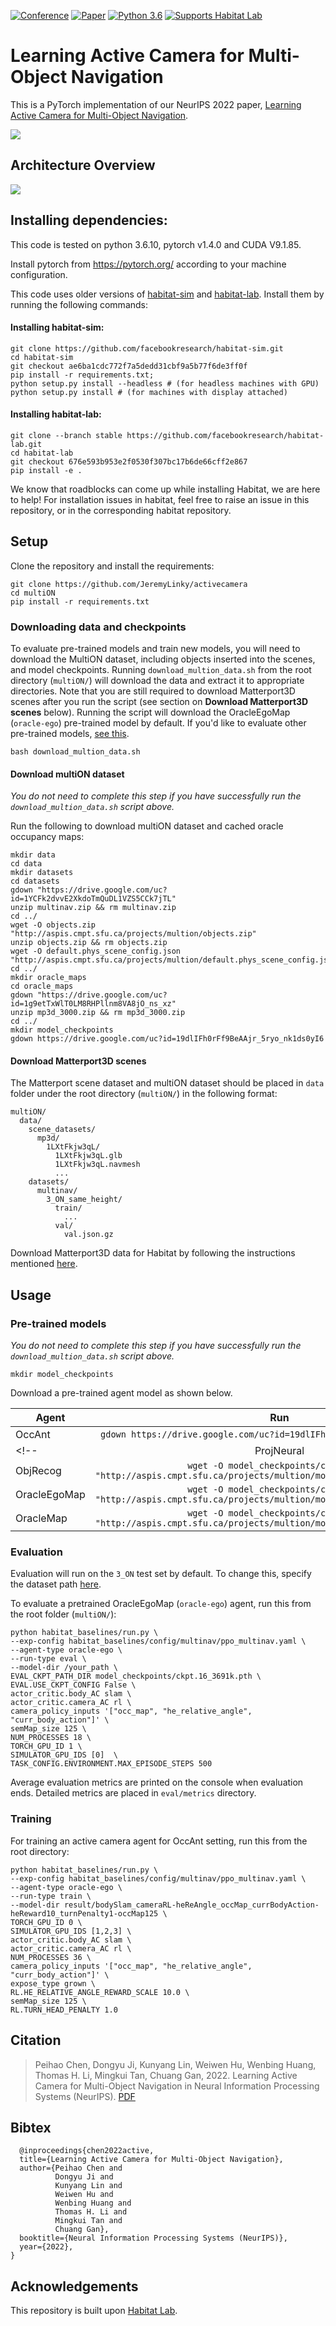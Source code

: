 

[![Conference](https://img.shields.io/badge/neurips-2022-blue)](https://nips.cc/)
[![Paper](https://img.shields.io/badge/arxiv-2210.07505-B31B1B)](https://arxiv.org/abs/2210.07505)
[![Python 3.6](https://img.shields.io/badge/python-3.6-blue.svg)](https://www.python.org/downloads/release/python-360/)
[![Supports Habitat Lab](https://img.shields.io/static/v1?label=supports&message=Habitat%20Lab&color=informational&link=https://github.com/facebookresearch/habitat-lab)](https://github.com/facebookresearch/habitat-lab)

# Learning Active Camera for Multi-Object Navigation
 

This is a PyTorch implementation of our NeurIPS 2022 paper, [Learning Active Camera for Multi-Object Navigation](https://arxiv.org/abs/2210.07505).

<!-- Project Webpage: https://shivanshpatel35.github.io/multi-ON/ -->

![](docs/activate_camera.gif)

## Architecture Overview
![](docs/overview.png)


## Installing dependencies:

This code is tested on python 3.6.10, pytorch v1.4.0 and CUDA V9.1.85.

Install pytorch from https://pytorch.org/ according to your machine configuration.

This code uses older versions of [habitat-sim](https://github.com/facebookresearch/habitat-sim) and [habitat-lab](https://github.com/facebookresearch/habitat-lab). Install them by running the following commands:

#### Installing habitat-sim:

```
git clone https://github.com/facebookresearch/habitat-sim.git
cd habitat-sim 
git checkout ae6ba1cdc772f7a5dedd31cbf9a5b77f6de3ff0f
pip install -r requirements.txt; 
python setup.py install --headless # (for headless machines with GPU)
python setup.py install # (for machines with display attached)
```

#### Installing habitat-lab:
```
git clone --branch stable https://github.com/facebookresearch/habitat-lab.git
cd habitat-lab
git checkout 676e593b953e2f0530f307bc17b6de66cff2e867
pip install -e .
```

We know that roadblocks can come up while installing Habitat, we are here to help! For installation issues in habitat, feel free to raise an issue in this repository, or in the corresponding habitat repository.



## Setup
Clone the repository and install the requirements:

```
git clone https://github.com/JeremyLinky/activecamera
cd multiON
pip install -r requirements.txt
```

### Downloading data and checkpoints

To evaluate pre-trained models and train new models, you will need to download the MultiON dataset, including objects inserted into the scenes, and model checkpoints. Running `download_multion_data.sh` from the root directory (`multiON/`) will download the data and extract it to appropriate directories. Note that you are still required to download Matterport3D scenes after you run the script (see section on **Download Matterport3D scenes** below). Running the script will download the OracleEgoMap (`oracle-ego`) pre-trained model by default. If you'd like to evaluate other pre-trained models, [see this](docs/downloading_pretrained_models.md).

```
bash download_multion_data.sh
```

#### Download multiON dataset

*You do not need to complete this step if you have successfully run the `download_multion_data.sh` script above.*

Run the following to download multiON dataset and cached oracle occupancy maps:
```
mkdir data 
cd data
mkdir datasets
cd datasets
gdown "https://drive.google.com/uc?id=1YCFk2dvvE2XkdoTmQuDL1VZS5CCk7jTL"
unzip multinav.zip && rm multinav.zip
cd ../
wget -O objects.zip "http://aspis.cmpt.sfu.ca/projects/multion/objects.zip"
unzip objects.zip && rm objects.zip
wget -O default.phys_scene_config.json "http://aspis.cmpt.sfu.ca/projects/multion/default.phys_scene_config.json"
cd ../
mkdir oracle_maps
cd oracle_maps
gdown "https://drive.google.com/uc?id=1g9etTxWlT0LM8RHPllnm8VA8jO_ns_xz"
unzip mp3d_3000.zip && rm mp3d_3000.zip
cd ../
mkdir model_checkpoints
gdown https://drive.google.com/uc?id=19dlIFh0rFf9BeAAjr_5ryo_nk1ds0yI6
```

#### Download Matterport3D scenes

The Matterport scene dataset and multiON dataset should be placed in `data` folder under the root directory (`multiON/`) in the following format:

```
multiON/
  data/
    scene_datasets/
      mp3d/
        1LXtFkjw3qL/
          1LXtFkjw3qL.glb
          1LXtFkjw3qL.navmesh
          ...
    datasets/
      multinav/
        3_ON_same_height/
          train/
            ...
          val/
            val.json.gz
```				

Download Matterport3D data for Habitat by following the instructions mentioned [here](https://github.com/facebookresearch/habitat-api#data).

## Usage

### Pre-trained models

*You do not need to complete this step if you have successfully run the `download_multion_data.sh` script above.* 

```
mkdir model_checkpoints
``` 
Download a pre-trained agent model as shown below.

| Agent            | Run                                                                                                  |
|------------------|:----------------------------------------------------------------------------------------------------:|
| OccAnt           |`gdown https://drive.google.com/uc?id=19dlIFh0rFf9BeAAjr_5ryo_nk1ds0yI6`|
<!-- | ProjNeural       |`wget -O model_checkpoints/ckpt.1.pth "http://aspis.cmpt.sfu.ca/projects/multion/model_checkpoints/ckpt.1.pth"`|
| ObjRecog         |`wget -O model_checkpoints/ckpt.2.pth "http://aspis.cmpt.sfu.ca/projects/multion/model_checkpoints/ckpt.2.pth"`|
| OracleEgoMap     |`wget -O model_checkpoints/ckpt.3.pth "http://aspis.cmpt.sfu.ca/projects/multion/model_checkpoints/ckpt.3.pth"`|
| OracleMap        |`wget -O model_checkpoints/ckpt.4.pth "http://aspis.cmpt.sfu.ca/projects/multion/model_checkpoints/ckpt.4.pth"`| -->


### Evaluation


Evaluation will run on the `3_ON` test set by default. To change this, specify the dataset path [here](https://github.com/saimwani/multiON/blob/main/configs/tasks/multinav_mp3d.yaml#L48).


To evaluate a pretrained OracleEgoMap (`oracle-ego`) agent, run this from the root folder (`multiON/`):

```
python habitat_baselines/run.py \
--exp-config habitat_baselines/config/multinav/ppo_multinav.yaml \
--agent-type oracle-ego \
--run-type eval \
--model-dir /your_path \
EVAL_CKPT_PATH_DIR model_checkpoints/ckpt.16_3691k.pth \
EVAL.USE_CKPT_CONFIG False \
actor_critic.body_AC slam \
actor_critic.camera_AC rl \
camera_policy_inputs '["occ_map", "he_relative_angle", "curr_body_action"]' \
semMap_size 125 \
NUM_PROCESSES 18 \
TORCH_GPU_ID 1 \
SIMULATOR_GPU_IDS [0]  \
TASK_CONFIG.ENVIRONMENT.MAX_EPISODE_STEPS 500
``` 

<!-- For other agent types, the `--agent-type` argument should be changed according to this table:


| Agent         |  Agent type      |
|---------------|------------------|
| NoMap(RNN)    | `no-map`         |
| OracleMap     | `oracle`         |
| OracleEgoMap  | `oracle-ego`     |
| ProjNeuralmap | `proj-neural`    |
| ObjRecogMap   | `obj-recog`      | -->


Average evaluation metrics are printed on the console when evaluation ends. Detailed metrics are placed in `eval/metrics` directory. 

### Training

For training an active camera agent for OccAnt setting, run this from the root directory: 

```
python habitat_baselines/run.py \
--exp-config habitat_baselines/config/multinav/ppo_multinav.yaml \
--agent-type oracle-ego \
--run-type train \
--model-dir result/bodySlam_cameraRL-heReAngle_occMap_currBodyAction-heReward10_turnPenalty1-occMap125 \
TORCH_GPU_ID 0 \
SIMULATOR_GPU_IDS [1,2,3] \
actor_critic.body_AC slam \
actor_critic.camera_AC rl \
NUM_PROCESSES 36 \
camera_policy_inputs '["occ_map", "he_relative_angle", "curr_body_action"]' \
expose_type grown \
RL.HE_RELATIVE_ANGLE_REWARD_SCALE 10.0 \
semMap_size 125 \
RL.TURN_HEAD_PENALTY 1.0
```
<!-- For other setting, the `--agent-type` argument would change accordingly.  -->



## Citation
>Peihao Chen, Dongyu Ji, Kunyang Lin, Weiwen Hu, Wenbing Huang, Thomas H. Li, Mingkui Tan, Chuang Gan, 2022. Learning Active Camera for Multi-Object Navigation in Neural Information Processing Systems (NeurIPS). [PDF](https://arxiv.org/pdf/2210.07505.pdf)

## Bibtex
```
  @inproceedings{chen2022active,
  title={Learning Active Camera for Multi-Object Navigation},
  author={Peihao Chen and
          Dongyu Ji and
          Kunyang Lin and
          Weiwen Hu and
          Wenbing Huang and
          Thomas H. Li and
          Mingkui Tan and
          Chuang Gan},
  booktitle={Neural Information Processing Systems (NeurIPS)},
  year={2022},
}
```

## Acknowledgements
This repository is built upon [Habitat Lab](https://github.com/facebookresearch/habitat-lab).
